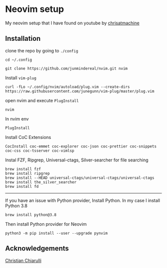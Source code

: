 # Neovim setup

My neovim setup that I have found on youtube by [chrisatmachine](https://www.youtube.com/channel/UCS97tchJDq17Qms3cux8wcA)

## Installation

clone the repo by going to `./config`

```shell
cd ~/.config
```

```shell
git clone https://github.com/junmindereal/nvim.git nvim
```

Install `vim-plug`

```shell
curl -fLo ~/.config/nvim/autoload/plug.vim --create-dirs https://raw.githubusercontent.com/junegunn/vim-plug/master/plug.vim
```

open nvim and execute `PlugInstall`

```shell
nvim
```

In nvim env

```
PlugInstall
```

Install CoC Extensions

```
CocInstall coc-emmet coc-explorer coc-json coc-prettier coc-snippets coc-css coc-tsserver coc-vimlsp
```

Instal FZF, Ripgrep, Universal-ctags, Silver-searcher for file searching

```shell
brew install fzf
brew install ripgrep
brew install --HEAD universal-ctags/universal-ctags/universal-ctags
brew install the_silver_searcher
brew install fd
```

---

If you have an issue with Python provider, Install Python. In my case I install Python 3.8

```shell
brew install python@3.8
```

Then install Python provider for Neovim

```shell
python3 -m pip install --user --upgrade pynvim
```

## Acknowledgements

[Christian Chiarulli](https://github.com/ChristianChiarulli)
